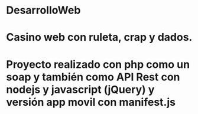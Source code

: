 # DesarrolloWeb
# Casino web con ruleta, crap y dados.
# Proyecto realizado con php como un soap y también como API Rest con nodejs y javascript (jQuery) y versión app movil con manifest.js
